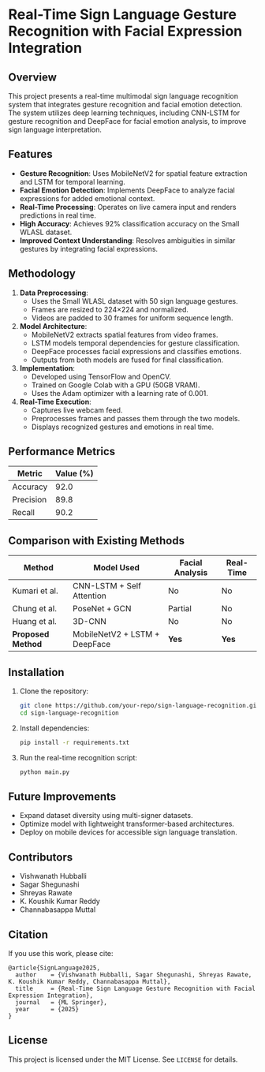 # Real-Time Sign Language Gesture Recognition with Facial Expression Integration

## Overview
This project presents a real-time multimodal sign language recognition system that integrates gesture recognition and facial emotion detection. The system utilizes deep learning techniques, including CNN-LSTM for gesture recognition and DeepFace for facial emotion analysis, to improve sign language interpretation.

## Features
- **Gesture Recognition**: Uses MobileNetV2 for spatial feature extraction and LSTM for temporal learning.
- **Facial Emotion Detection**: Implements DeepFace to analyze facial expressions for added emotional context.
- **Real-Time Processing**: Operates on live camera input and renders predictions in real time.
- **High Accuracy**: Achieves 92% classification accuracy on the Small WLASL dataset.
- **Improved Context Understanding**: Resolves ambiguities in similar gestures by integrating facial expressions.

## Methodology
1. **Data Preprocessing**:
   - Uses the Small WLASL dataset with 50 sign language gestures.
   - Frames are resized to 224×224 and normalized.
   - Videos are padded to 30 frames for uniform sequence length.
2. **Model Architecture**:
   - MobileNetV2 extracts spatial features from video frames.
   - LSTM models temporal dependencies for gesture classification.
   - DeepFace processes facial expressions and classifies emotions.
   - Outputs from both models are fused for final classification.
3. **Implementation**:
   - Developed using TensorFlow and OpenCV.
   - Trained on Google Colab with a GPU (50GB VRAM).
   - Uses the Adam optimizer with a learning rate of 0.001.
4. **Real-Time Execution**:
   - Captures live webcam feed.
   - Preprocesses frames and passes them through the two models.
   - Displays recognized gestures and emotions in real time.

## Performance Metrics
| Metric     | Value (%) |
|------------|----------|
| Accuracy   | 92.0     |
| Precision  | 89.8     |
| Recall     | 90.2     |

## Comparison with Existing Methods
| Method                | Model Used                 | Facial Analysis | Real-Time |
|-----------------------|---------------------------|----------------|-----------|
| Kumari et al.        | CNN-LSTM + Self Attention  | No             | No        |
| Chung et al.         | PoseNet + GCN             | Partial        | No        |
| Huang et al.         | 3D-CNN                     | No             | No        |
| **Proposed Method**  | MobileNetV2 + LSTM + DeepFace | **Yes**    | **Yes**   |

## Installation
1. Clone the repository:
   ```sh
   git clone https://github.com/your-repo/sign-language-recognition.git
   cd sign-language-recognition
   ```
2. Install dependencies:
   ```sh
   pip install -r requirements.txt
   ```
3. Run the real-time recognition script:
   ```sh
   python main.py
   ```

## Future Improvements
- Expand dataset diversity using multi-signer datasets.
- Optimize model with lightweight transformer-based architectures.
- Deploy on mobile devices for accessible sign language translation.

## Contributors
- Vishwanath Hubballi
- Sagar Shegunashi
- Shreyas Rawate
- K. Koushik Kumar Reddy
- Channabasappa Muttal

## Citation
If you use this work, please cite:
```
@article{SignLanguage2025,
  author    = {Vishwanath Hubballi, Sagar Shegunashi, Shreyas Rawate, K. Koushik Kumar Reddy, Channabasappa Muttal},
  title     = {Real-Time Sign Language Gesture Recognition with Facial Expression Integration},
  journal   = {ML Springer},
  year      = {2025}
}
```

## License
This project is licensed under the MIT License. See `LICENSE` for details.

